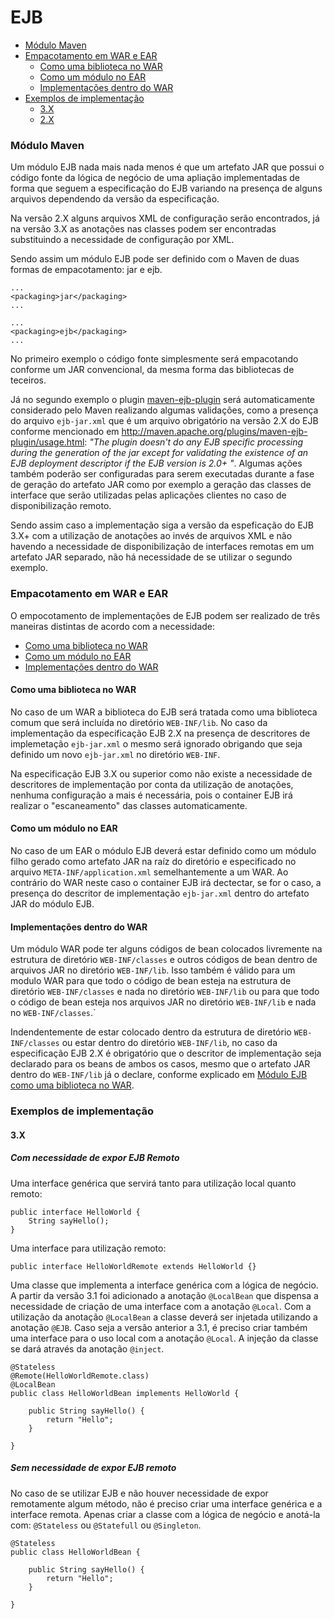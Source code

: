 # EJB

- [Módulo Maven](#módulo-maven)
- [Empacotamento em WAR e EAR](#empacotamento-em-war-e-ear)
  - [Como uma biblioteca no WAR](#como-uma-biblioteca-no-war)
  - [Como um módulo no EAR](#como-um-módulo-no-ear)
  - [Implementações dentro do WAR](#implementações-dentro-do-war)
- [Exemplos de implementação](#exemplos-de-implementação)
  - [3.X](#3.X)
  - [2.X](#2.X)
  

### Módulo Maven

Um módulo EJB nada mais nada menos é que um artefato JAR que possui o código fonte da lógica de negócio de uma apliação implementadas de forma que seguem a especificação do EJB variando na presença de alguns arquivos dependendo da versão da especificação. 

Na versão 2.X alguns arquivos XML de configuração serão encontrados, já na versão 3.X as anotações nas classes podem ser encontradas substituindo a necessidade de configuração por XML. 

Sendo assim um módulo EJB pode ser definido com o Maven de duas formas de empacotamento: jar e ejb.

```
...
<packaging>jar</packaging>
...
```
```
...
<packaging>ejb</packaging>
...
```

No primeiro exemplo o código fonte simplesmente será empacotando conforme um JAR convencional, da mesma forma das bibliotecas de teceiros. 

Já no segundo exemplo o plugin [maven-ejb-plugin](http://maven.apache.org/plugins/maven-ejb-plugin/index.html) será automaticamente considerado pelo Maven realizando algumas validações, como a presença do arquivo `ejb-jar.xml` que é um arquivo obrigatório na versão 2.X do EJB conforme mencionado em http://maven.apache.org/plugins/maven-ejb-plugin/usage.html: *"The plugin doesn't do any EJB specific processing during the generation of the jar except for validating the existence of an EJB deployment descriptor if the EJB version is 2.0+ "*. Algumas ações também poderão ser configuradas para serem executadas durante a fase de geração do artefato JAR como por exemplo a geração das classes de interface que serão utilizadas pelas aplicações clientes no caso de disponibilização remoto.

Sendo assim caso a implementação siga a versão da espeficação do EJB 3.X+ com a utilização de anotações ao invés de arquivos XML e não havendo a necessidade de disponibilização de interfaces remotas em um artefato JAR separado, não há necessidade de se utilizar o segundo exemplo.

### Empacotamento em WAR e EAR

O empocotamento de implementações de EJB podem ser realizado de três maneiras distintas de acordo com a necessidade:

- [Como uma biblioteca no WAR](#como-uma-biblioteca-no-war)
- [Como um módulo no EAR](#como-um-módulo-no-ear)
- [Implementações dentro do WAR](#implementações-dentro-do-war)

#### Como uma biblioteca no WAR

No caso de um WAR a biblioteca do EJB será tratada como uma biblioteca comum que será incluída no diretório `WEB-INF/lib`. No caso da implementação da especificação EJB 2.X na presença de descritores de implemetação `ejb-jar.xml` o mesmo será  ignorado obrigando que seja definido um novo `ejb-jar.xml` no diretório `WEB-INF`. 

Na especificação EJB 3.X ou superior como não existe a necessidade de descritores de implementação por conta da utilização de anotações, nenhuma configuração a mais é necessária, pois o container EJB irá realizar o "escaneamento" das classes automaticamente.

#### Como um módulo no EAR

No caso de um EAR o módulo EJB deverá estar definido como um módulo filho gerado como artefato JAR na raíz do diretório e especificado no arquivo `META-INF/application.xml` semelhantemente a um WAR. Ao contrário do WAR neste caso o container EJB irá dectectar, se for o caso, a presença do descritor de implementação `ejb-jar.xml` dentro do artefato JAR do módulo EJB.

#### Implementações dentro do WAR

Um módulo WAR pode ter alguns códigos de bean colocados livremente na estrutura de diretório `WEB-INF/classes` e outros códigos de bean dentro de arquivos JAR no diretório `WEB-INF/lib`. Isso também é válido para um modulo WAR para que todo o código de bean esteja na estrutura de diretório `WEB-INF/classes` e nada no diretório `WEB-INF/lib` ou para que todo o código de bean esteja nos arquivos JAR no diretório `WEB-INF/lib` e nada no `WEB-INF/classes`.`

Indendentemente de estar colocado dentro da estrutura de diretório `WEB-INF/classes` ou estar dentro do diretório `WEB-INF/lib`, no caso da especificação EJB 2.X é obrigatório que o descritor de implementação seja declarado para os beans de ambos os casos, mesmo que o artefato JAR dentro do `WEB-INF/lib` já o declare, conforme explicado em [Módulo EJB como uma biblioteca no WAR](#como-uma-biblioteca-no-war).

### Exemplos de implementação

#### 3.X

##### Com necessidade de expor EJB Remoto

Uma interface genérica que servirá tanto para utilização local quanto remoto:

```
public interface HelloWorld {
    String sayHello();
}
```

Uma interface para utilização remoto:

```
public interface HelloWorldRemote extends HelloWorld {}
```

Uma classe que implementa a interface genérica com a lógica de negócio. A partir da versão 3.1 foi adicionado a anotação `@LocalBean` que dispensa a necessidade de criação de uma interface com a anotação `@Local`. Com a utilização da anotação `@LocalBean` a classe deverá ser injetada utilizando a anotação `@EJB`. Caso seja a versão anterior a 3.1, é preciso criar também uma interface para o uso local com a anotação `@Local`. A injeção da classe se dará através da anotação `@inject`. 

```
@Stateless
@Remote(HelloWorldRemote.class)
@LocalBean
public class HelloWorldBean implements HelloWorld {

    public String sayHello() {
        return "Hello";
    }

}
```

##### Sem necessidade de expor EJB remoto

No caso de se utilizar EJB e não houver necessidade de expor remotamente algum método, não é preciso criar uma interface genérica e a interface remota. Apenas criar a classe com a lógica de negócio e anotá-la com: `@Stateless` ou `@Statefull` ou `@Singleton`.

```
@Stateless
public class HelloWorldBean {

    public String sayHello() {
        return "Hello";
    }

}
```

